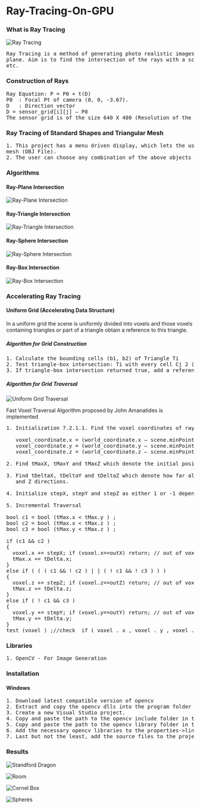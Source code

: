 # Ray-Tracing-On-GPU

### What is Ray Tracing

![Ray Tracing](https://github.com/purvakulkarni15/Ray-Tracing-On-GPU/blob/master/Ray%20Tracing.png)

<pre>
Ray Tracing is a method of generating photo realistic images of the 3D scenes by tracing the path of light through each pixel in an image 
plane. Aim is to find the intersection of the rays with a scene consisting of a set of geometric primitives like polygons, spheres, cones 
etc.
</pre>

### Construction of Rays

<pre>
Ray Equation: P = P0 + t(D)
P0  : Focal Pt of camera (0, 0, -3.67).
D   : Direction vector
D = sensor_grid[i][j] – P0
The sensor grid is of the size 640 X 480 (Resolution of the Image generated).
</pre>

### Ray Tracing of Standard Shapes and Triangular Mesh

<pre>
1. This project has a menu driven display, which lets the user choose from the standard shapes (Plane, Sphere, Traingle, Box) and triangular 
mesh (OBJ File).
2. The user can choose any combination of the above objects to create the scene for Ray Tracing.
</pre>

### Algorithms

#### Ray-Plane Intersection

![Ray-Plane Intersection](https://github.com/purvakulkarni15/Ray-Tracing-On-GPU/blob/master/Ray-Plane%20Intersection.png)

#### Ray-Triangle Intersection

![Ray-Triangle Intersection](https://github.com/purvakulkarni15/Ray-Tracing-On-GPU/blob/master/Ray-Triangle%20Intersection.png)

#### Ray-Sphere Intersection

![Ray-Sphere Intersection](https://github.com/purvakulkarni15/Ray-Tracing-On-GPU/blob/master/Ray-Sphere%20Intersection.png)

#### Ray-Box Intersection

![Ray-Box Intersection](https://github.com/purvakulkarni15/Ray-Tracing-On-GPU/blob/master/Ray-Box%20Intersection.png)

### Accelerating Ray Tracing

#### Uniform Grid (Accelerating Data Structure)
 In a uniform grid the scene is uniformly divided into voxels and those voxels containing triangles or part of a triangle obtain a 
 reference to this triangle. 
 
 ##### Algorithm for Grid Construction
<pre>
1. Calculate the bounding cells (b1, b2) of Triangle Ti 
2. Test triangle-box intersection: Ti with every cell Cj 2 (b1, b2)
3. If triangle-box intersection returned true, add a reference of Ti to Cj. 
</pre>

##### Algorithm for Grid Traversal

![Uniform Grid Traversal](https://github.com/purvakulkarni15/Ray-Tracing-On-GPU/blob/master/Uniform%20Grid.png)

Fast Voxel Traversal Algorithm proposed by John Amanatides is implemented
<pre>
1. Initialization 7.2.1.1. Find the voxel coordinates of ray-Grid intersection point.  

   voxel_coordinate.x = (world_coordinate.x – scene.minPoint.x)/voxel_size.x 
   voxel_coordinate.y = (world_coordinate.y – scene.minPoint.x)/ voxel_size.y 
   voxel_coordinate.z = (world_coordinate.z – scene.minPoint.x)/ voxel_size.z  
   
2. Find tMaxX, tMaxY and tMaxZ which denote the initial positions at which the ray crosses the voxel boundaries.  

3. Find tDeltaX, tDeltaY and tDeltaZ which denote how far along the ray must be moved to equal the corresponding voxel lengths in X, Y 
   and Z directions. 

4. Initialize stepX, stepY and stepZ as either 1 or -1 depending upon the ray direction for each of its components. 

5. Incremental Traversal 

bool c1 = bool (tMax.x < tMax.y ) ; 
bool c2 = bool (tMax.x < tMax.z ) ; 
bool c3 = bool (tMax.y < tMax.z ) ; 

if (c1 && c2 ) 
{ 
  voxel.x += stepX; if (voxel.x==outX) return; // out of voxel space 
  tMax.x += tDelta.x; 
} 
else if ( ( ( c1 && ! c2 ) | | ( ! c1 && ! c3 ) ) ) 
{ 
  voxel.z += stepZ; if (voxel.z==outZ) return; // out of voxel space 
  tMax.z += tDelta.z; 
} 
else if ( ! c1 && c3 ) 
{ 
  voxel.y += stepY; if (voxel.y==outY) return; // out of voxel space 
  tMax.y += tDelta.y; 
}         
test (voxel ) ;//check  if ( voxel . x , voxel . y , voxel . z ) contains data
</pre>

### Libraries
<pre>
1. OpenCV - For Image Generation
</pre>

### Installation

#### Windows

<pre>
1. Download latest compatible version of opencv
2. Extract and copy the opencv dlls into the program folder or in the windows/system32 directory.
3. Create a new Visual Studio project.
4. Copy and paste the path to the opencv include folder in the project properties->vc++ directories->Include.
5. Copy and paste the path to the opencv library folder in the project properties->vc++ directories->Libraries.
6. Add the necessary opencv libraries to the properties->linker->Input
7. Last but not the least, add the source files to the project...And the project is ready to run!
</pre>

### Results

![Standford Dragon](https://github.com/purvakulkarni15/Ray-Tracing-On-GPU/blob/master/RayTraced_Dragon.jpg)

![Room](https://github.com/purvakulkarni15/Ray-Tracing-On-GPU/blob/master/Room.jpg)

![Cornel Box](https://github.com/purvakulkarni15/Ray-Tracing-On-GPU/blob/master/Cornell_Box.jpg)

![Spheres](https://github.com/purvakulkarni15/Ray-Tracing-On-GPU/blob/master/Spheres.jpg)
